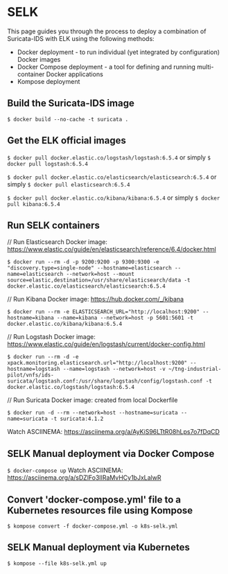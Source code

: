# SELK

This page guides you through the process to deploy a combination of Suricata-IDS with ELK using the following methods:
* Docker deployment - to run individual (yet integrated by configuration) Docker images 
* Docker Compose deployment - a tool for defining and running multi-container Docker applications
* Kompose deployment


## Build the Suricata-IDS image

`$ docker build --no-cache -t suricata .`


## Get the ELK official images

`$ docker pull docker.elastic.co/logstash/logstash:6.5.4` or simply 
`$ docker pull logstash:6.5.4`

`$ docker pull docker.elastic.co/elasticsearch/elasticsearch:6.5.4` or simply 
`$ docker pull elasticsearch:6.5.4`

`$ docker pull docker.elastic.co/kibana/kibana:6.5.4` or simply 
`$ docker pull kibana:6.5.4`


## Run SELK containers

// Run Elasticsearch Docker image: https://www.elastic.co/guide/en/elasticsearch/reference/6.4/docker.html

`$ docker run --rm -d -p 9200:9200 -p 9300:9300 -e "discovery.type=single-node" --hostname=elasticsearch --name=elasticsearch --network=host --mount source=elastic,destination=/usr/share/elasticsearch/data -t docker.elastic.co/elasticsearch/elasticsearch:6.5.4`


// Run Kibana Docker image: https://hub.docker.com/_/kibana

`$ docker run --rm -e ELASTICSEARCH_URL="http://localhost:9200" --hostname=kibana --name=kibana --network=host -p 5601:5601 -t docker.elastic.co/kibana/kibana:6.5.4`


// Run Logstash Docker image: https://www.elastic.co/guide/en/logstash/current/docker-config.html

`$ docker run --rm -d -e xpack.monitoring.elasticsearch.url="http://localhost:9200" --hostname=logstash --name=logstash --network=host -v ~/tng-industrial-pilot/vnfs/ids-suricata/logstash.conf:/usr/share/logstash/config/logstash.conf -t docker.elastic.co/logstash/logstash:6.5.4`


// Run Suricata Docker image: created from local Dockerfile

`$ docker run -d --rm --network=host --hostname=suricata --name=suricata -t suricata:4.1.2`


Watch ASCIINEMA: https://asciinema.org/a/AyKiS96LTtR08hLps7o7fDqCD


## SELK Manual deployment via Docker Compose

`$ docker-compose up`
Watch ASCIINEMA: https://asciinema.org/a/sDZlFo3lIRaMvHCy1bJxLalwR


## Convert 'docker-compose.yml' file to a Kubernetes resources file using Kompose

`$ kompose convert -f docker-compose.yml -o k8s-selk.yml`


## SELK Manual deployment via Kubernetes

`$ kompose --file k8s-selk.yml up`

